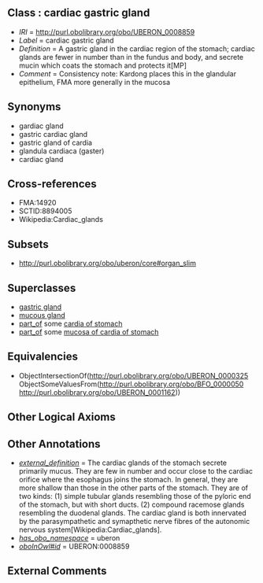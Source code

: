 
## Class : cardiac gastric gland

 * *IRI* = http://purl.obolibrary.org/obo/UBERON_0008859
 * *Label* = cardiac gastric gland
 * *Definition* = A gastric gland in the cardiac region of the stomach; cardiac glands are fewer in number than in the fundus and body, and secrete mucin which coats the stomach and protects it[MP]
 * *Comment* = Consistency note: Kardong places this in the glandular epithelium, FMA more generally in the mucosa

## Synonyms

 * gardiac gland
 * gastric cardiac gland
 * gastric gland of cardia
 * glandula cardiaca (gaster)
 * cardiac gland

## Cross-references

 * FMA:14920
 * SCTID:8894005
 * Wikipedia:Cardiac_glands

## Subsets

 * http://purl.obolibrary.org/obo/uberon/core#organ_slim

## Superclasses

 * [gastric gland](../../UBERON/25/UBERON_0000325.md)
 * [mucous gland](../../UBERON/14/UBERON_0000414.md)
 * [part_of](../../BFO/50/BFO_0000050.md) some [cardia of stomach](../../UBERON/62/UBERON_0001162.md)
 * [part_of](../../BFO/50/BFO_0000050.md) some [mucosa of cardia of stomach](../../UBERON/96/UBERON_0004996.md)

## Equivalencies

 * ObjectIntersectionOf(<http://purl.obolibrary.org/obo/UBERON_0000325> ObjectSomeValuesFrom(<http://purl.obolibrary.org/obo/BFO_0000050> <http://purl.obolibrary.org/obo/UBERON_0001162>))

## Other Logical Axioms


## Other Annotations

 * *[external_definition](../../UBPROP/01/UBPROP_0000001.md)* = The cardiac glands of the stomach secrete primarily mucus. They are few in number and occur close to the cardiac orifice where the esophagus joins the stomach. In general, they are more shallow than those in the other parts of the stomach. They are of two kinds: (1) simple tubular glands resembling those of the pyloric end of the stomach, but with short ducts. (2) compound racemose glands resembling the duodenal glands. The cardiac gland is both innervated by the parasympathetic and symapthetic nerve fibres of the autonomic nervous system[Wikipedia:Cardiac_glands].
 * *[has_obo_namespace](../../ce/oboInOwl#hasOBONamespace.md)* = uberon
 * *[oboInOwl#id](../../id/oboInOwl#id.md)* = UBERON:0008859

## External Comments


